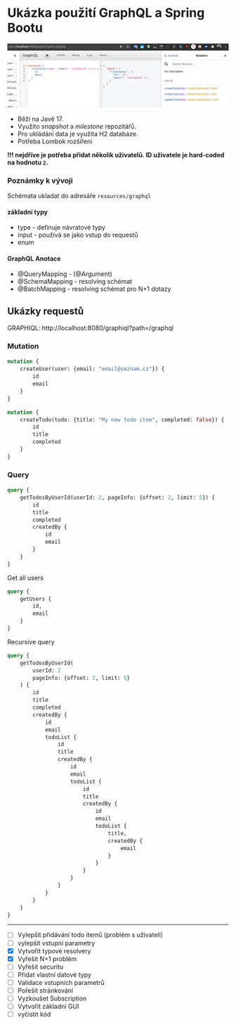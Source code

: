 # Ukázka použití GraphQL a Spring Bootu


![](graphiql.png)

- Běží na Javě 17. 
- Využito _snapshot_ a _milestone_ repozitářů. 
- Pro ukládání data je využita H2 databáze. 
- Potřeba Lombok rozšíření 

**!!! nejdříve je potřeba přidat několik uživatelů. ID uživatele je hard-coded na hodnotu `2`.**


### Poznámky k vývoji
Schémata ukladat do adresáře `resources/graphql`

#### základní typy
- type - definuje návratové typy
- input - používá se jako vstup do requestů
- enum 

#### GraphQL Anotace
- @QueryMapping - (@Argument)
- @SchemaMapping - resolving schémat
- @BatchMapping - resolving schémat pro N+1 dotazy

## Ukázky requestů

GRAPHIQL: http://localhost:8080/graphiql?path=/graphql

### Mutation
```graphql
mutation {
    createUser(user: {email: "email@seznam.cz"}) {
        id
        email
    }
}
```

```graphql
mutation {
    createTodo(todo: {title: "My new todo item", completed: false}) {
        id
        title
        completed
    }
}
```


### Query

```graphql
query {
    getTodosByUserId(userId: 2, pageInfo: {offset: 2, limit: 5}) {
        id
        title
        completed
        createdBy {
            id
            email
        }
    }
}
```
Get all users
```graphql
query {
    getUsers {
        id,
        email
    }
}
```
Recursive query
```graphql
query {
    getTodosByUserId(
        userId: 2
        pageInfo: {offset: 2, limit: 5}
    ) {
        id
        title
        completed
        createdBy {
            id
            email
            todoList {
                id
                title
                createdBy {
                    id
                    email
                    todoList {
                        id
                        title
                        createdBy {
                            id
                            email
                            todoList {
                                title,
                                createdBy {
                                    email
                                }
                            }
                        }
                    }
                }
            }
        }
    }
}
```

----
- [ ] Vylepšit přidávání todo itemů (problém s uživateli)
- [ ] vylepšit vstupní parametry
- [x] Vytvořit typové resolvery 
- [x] Vyřešit N+1 problém
- [ ] Vyřešit securitu
- [ ] Přidat vlastní datové typy
- [ ] Validace vstupních parametrů
- [ ] Pořešit stránkování
- [ ] Vyzkoušet Subscription
- [ ] Vytvořit základní GUI
- [ ] vyčistit kód
